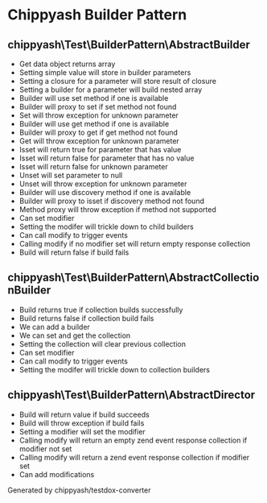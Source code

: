 # Chippyash Builder Pattern

## chippyash\Test\BuilderPattern\AbstractBuilder

*  Get data object returns array
*  Setting simple value will store in builder parameters
*  Setting a closure for a parameter will store result of closure
*  Setting a builder for a parameter will build nested array
*  Builder will use set method if one is available
*  Builder will proxy to set if set method not found
*  Set will throw exception for unknown parameter
*  Builder will use get method if one is available
*  Builder will proxy to get if get method not found
*  Get will throw exception for unknown parameter
*  Isset will return true for parameter that has value
*  Isset will return false for parameter that has no value
*  Isset will return false for unknown parameter
*  Unset will set parameter to null
*  Unset will throw exception for unknown parameter
*  Builder will use discovery method if one is available
*  Builder will proxy to isset if discovery method not found
*  Method proxy will throw exception if method not supported
*  Can set modifier
*  Setting the modifer will trickle down to child builders
*  Can call modify to trigger events
*  Calling modify if no modifier set will return empty response collection
*  Build will return false if build fails

## chippyash\Test\BuilderPattern\AbstractCollectionBuilder

*  Build returns true if collection builds successfully
*  Build returns false if collection build fails
*  We can add a builder
*  We can set and get the collection
*  Setting the collection will clear previous collection
*  Can set modifier
*  Can call modify to trigger events
*  Setting the modifer will trickle down to collection builders

## chippyash\Test\BuilderPattern\AbstractDirector

*  Build will return value if build succeeds
*  Build will throw exception if build fails
*  Setting a modifier will set the modifier
*  Calling modify will return an empty zend event response collection if modifier not set
*  Calling modify will return a zend event response collection if modifier set
*  Can add modifications


Generated by chippyash/testdox-converter